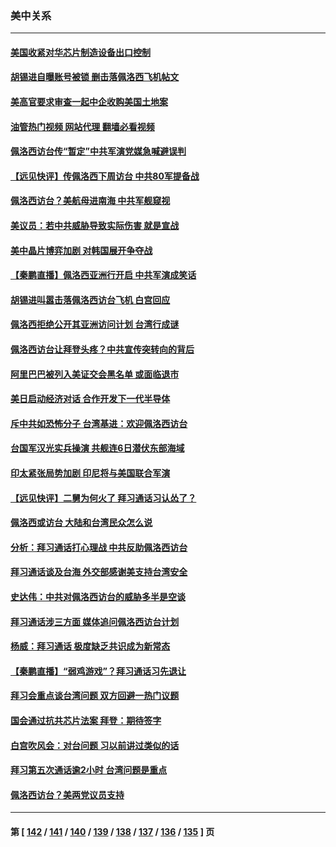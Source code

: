 ### 美中关系
---
#### [美国收紧对华芯片制造设备出口控制](../../pages/nf1412576/n13792386.md?07310445) 
#### [胡锡进自曝账号被锁 删击落佩洛西飞机帖文](../../pages/nf1412576/n13792300.md?07310445) 
#### [美高官要求审查一起中企收购美国土地案](../../pages/nf1412576/n13792327.md?07310445) 
#### [油管热门视频 网站代理 翻墙必看视频](http://209.222.30.114:81/youtube.html?07310445)
#### [佩洛西访台传“暂定”中共军演党媒急喊避误判](../../pages/nf1412576/n13792167.md?07310445) 
#### [【远见快评】传佩洛西下周访台 中共80军提备战](../../pages/nf1412576/n13791956.md?07310445) 
#### [佩洛西访台？美航母进南海 中共军舰窥视](../../pages/nf1412576/n13791879.md?07310445) 
#### [美议员：若中共威胁导致实际伤害 就是宣战](../../pages/nf1412576/n13791928.md?07310445) 
#### [美中晶片博弈加剧 对韩国展开争夺战](../../pages/nf1412576/n13792007.md?07310445) 
#### [【秦鹏直播】佩洛西亚洲行开启 中共军演成笑话](../../pages/nf1412576/n13791934.md?07310445) 
#### [胡锡进叫嚣击落佩洛西访台飞机 白宫回应](../../pages/nf1412576/n13791905.md?07310445) 
#### [佩洛西拒绝公开其亚洲访问计划 台湾行成谜](../../pages/nf1412576/n13791864.md?07310445) 
#### [佩洛西访台让拜登头疼？中共宣传突转向的背后](../../pages/nf1412576/n13791847.md?07310445) 
#### [阿里巴巴被列入美证交会黑名单 或面临退市](../../pages/nf1412576/n13791857.md?07310445) 
#### [美日启动经济对话 合作开发下一代半导体](../../pages/nf1412576/n13791852.md?07310445) 
#### [斥中共如恐怖分子 台湾基进：欢迎佩洛西访台](../../pages/nf1412576/n13791723.md?07310445) 
#### [台国军汉光实兵操演 共舰连6日潜伏东部海域](../../pages/nf1412576/n13791657.md?07310445) 
#### [印太紧张局势加剧 印尼将与美国联合军演](../../pages/nf1412576/n13791809.md?07310445) 
#### [【远见快评】二舅为何火了 拜习通话习认怂了？](../../pages/nf1412576/n13791431.md?07310445) 
#### [佩洛西或访台 大陆和台湾民众怎么说](../../pages/nf1412576/n13791691.md?07310445) 
#### [分析：拜习通话打心理战 中共反助佩洛西访台](../../pages/nf1412576/n13791491.md?07310445) 
#### [拜习通话谈及台海 外交部感谢美支持台湾安全](../../pages/nf1412576/n13791362.md?07310445) 
#### [史达伟：中共对佩洛西访台的威胁多半是空谈](../../pages/nf1412576/n13791358.md?07310445) 
#### [拜习通话涉三方面 媒体追问佩洛西访台计划](../../pages/nf1412576/n13791239.md?07310445) 
#### [杨威：拜习通话 极度缺乏共识成为新常态](../../pages/nf1412576/n13791147.md?07310445) 
#### [【秦鹏直播】“弱鸡游戏”？拜习通话习先退让](../../pages/nf1412576/n13791189.md?07310445) 
#### [拜习会重点谈台湾问题 双方回避一热门议题](../../pages/nf1412576/n13791175.md?07310445) 
#### [国会通过抗共芯片法案 拜登：期待签字](../../pages/nf1412576/n13791153.md?07310445) 
#### [白宫吹风会：对台问题 习以前讲过类似的话](../../pages/nf1412576/n13791127.md?07310445) 
#### [拜习第五次通话逾2小时 台湾问题是重点](../../pages/nf1412576/n13791055.md?07310445) 
#### [佩洛西访台？美两党议员支持](../../pages/nf1412576/n13791014.md?07310445) 

---
#### 第 [ [142](./142.md?07310445) / [141](./141.md?07310445) / [140](./140.md?07310445) / [139](./139.md?07310445) / [138](./138.md?07310445) / [137](./137.md?07310445) / [136](./136.md?07310445) / [135](./135.md?07310445) ] 页
